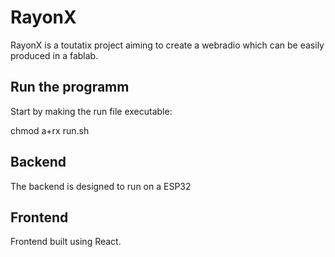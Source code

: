 # RayonX

RayonX is a toutatix project aiming to create a webradio which can be easily produced in a fablab.

## Run the programm

Start by making the run file executable:

chmod a+rx run.sh  

## Backend

The backend is designed to run on a ESP32

## Frontend

Frontend built using React.